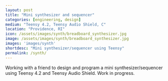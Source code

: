 ```yaml
---
layout: post
title: "Mini synthesizer and sequencer"
categories: [engineering, design]
medium: "Teensy 4.2, Teensy Audio Shield, C"
location: "Providence, RI"
icon: /assets/images/synth/breadboard_synthesizer.jpg
image: /assets/images/synth/breadboard_synthesizer.jpg
images: 'images/synth'
shortdesc: "Mini synthesizer/sequencer using Teensy"
permalink: /synth/
---
```

Working with a friend to design and program a mini synthesizer/sequencer using Teensy 4.2 and Teensy Audio Shield. Work in progress.

<!--In the past few months, I have been working with a friend to build a synthesizer using teensy 4.2 and the teensy audio shield. We have collaborated on all aspects of the design and programming. Currently, the device is able to (1) sample and play back recordings, (2) assign samples and beats to steps on an 8-step sequencer, (3) adjust playback frequency, (4) play sine waves at variable frequency. -->

<!--Moving forward, we are hoping to finalize the board layout and transition to battery power to allow the device to be operated untethered to the computer.-->
